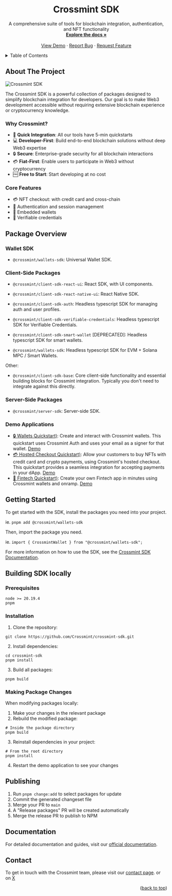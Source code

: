 <div align="center">
  <h1 align="center">Crossmint SDK</h1>

  <p align="center">
    A comprehensive suite of tools for blockchain integration, authentication, and NFT functionality
    <br />
    <a href="https://docs.crossmint.com/sdk-reference/introduction"><strong>Explore the docs »</strong></a>
    <br />
    <br />
    <a href="https://playground.crossmint.com/">View Demo</a>
    ·
    <a href="https://github.com/Crossmint/crossmint-sdk/issues">Report Bug</a>
    ·
    <a href="https://github.com/Crossmint/crossmint-sdk/issues">Request Feature</a>
  </p>
</div>

<details>
  <summary>Table of Contents</summary>
  <ol>
    <li><a href="#about-the-project">About The Project</a>
      <ul>
        <li><a href="#why-crossmint">Why Crossmint?</a></li>
        <li><a href="#core-features">Core Features</a></li>
      </ul>
    </li>
    <li><a href="#package-overview">Package Overview</a>
      <ul>
        <li><a href="#client-side-packages">Client-Side Packages</a></li>
        <li><a href="#server-side-packages">Server-Side Packages</a></li>
        <li><a href="#demo-applications">Demo Applications</a></li>
      </ul>
    </li>
    <li><a href="#getting-started">Getting Started</a></li>
    <li>
      <a href="#building-sdk-locally">Building SDK Locally</a>
      <ul>
        <li><a href="#prerequisites">Prerequisites</a></li>
        <li><a href="#installation">Installation</a></li>
        <li><a href="#making-package-changes">Making Package Changes</a></li>
      </ul>
    </li>
    <li><a href="#publishing">Publishing</a></li>
    <li><a href="#documentation">Documentation</a></li>
    <li><a href="#contact">Contact</a></li>
  </ol>
</details>

## About The Project

![Crossmint SDK](https://github.com/user-attachments/assets/28d4ac5c-9373-45a3-969d-4dbf1d8200a8)

The Crossmint SDK is a powerful collection of packages designed to simplify blockchain integration for developers. Our goal is to make Web3 development accessible without requiring extensive blockchain experience or cryptocurrency knowledge.

### Why Crossmint?

-   🚀 **Quick Integration**: All our tools have 5-min quickstarts
-   💻 **Developer-First**: Build end-to-end blockchain solutions without deep Web3 expertise
-   🔒 **Secure**: Enterprise-grade security for all blockchain interactions
-   💳 **Fiat-First**: Enable users to participate in Web3 without cryptocurrency
-   🆓 **Free to Start**: Start developing at no cost

### Core Features

-   💳 NFT checkout: with credit card and cross-chain
-   🔐 Authentication and session management
-   👛 Embedded wallets
-   📜 Verifiable credentials

## Package Overview

### Wallet SDK

-   `@crossmint/wallets-sdk`: Universal Wallet SDK.

### Client-Side Packages

-   `@crossmint/client-sdk-react-ui`: React SDK, with UI components.

-   `@crossmint/client-sdk-react-native-ui`: React Native SDK.
-   `@crossmint/client-sdk-auth`: Headless typescript SDK for managing auth and user profiles.
-   `@crossmint/client-sdk-verifiable-credentials`: Headless typescript SDK for Verifiable Credentials.

-   `@crossmint/client-sdk-smart-wallet` [DEPRECATED]: Headless typescript SDK for smart wallets.

-   `@crossmint/wallets-sdk`: Headless typescript SDK for EVM + Solana MPC / Smart Wallets.

Other:

-   `@crossmint/client-sdk-base`: Core client-side functionality and essential building blocks for Crossmint integration. Typically you don't need to integrate against this directly.

### Server-Side Packages

-   `@crossmint/server-sdk`: Server-side SDK.

### Demo Applications

-   [🔒 Wallets Quickstart)](https://github.com/Crossmint/wallets-quickstart): Create and interact with Crossmint wallets. This quickstart uses Crossmint Auth and uses your email as a signer for that wallet. [Demo](https://wallets.demos-crossmint.com/)
-   [💳 Hosted Checkout Quickstart)](https://github.com/Crossmint/hosted-checkout-quickstart): Allow your customers to buy NFTs with credit card and crypto payments, using Crossmint's hosted checkout. This quickstart provides a seamless integration for accepting payments in your dApp. [Demo](https://hosted-checkout.demos-crossmint.com/)
-   [🏦 Fintech Quickstart)](https://github.com/Crossmint/fintech-starter-app): Create your own Fintech app in minutes using Crossmint wallets and onramp. [Demo](https://fintech-starter-app.demos-crossmint.com/)

## Getting Started

To get started with the SDK, install the packages you need into your project.

ie.
`pnpm add @crossmint/wallets-sdk`

Then, import the package you need.

ie.
`import { CrossmintWallet } from "@crossmint/wallets-sdk";`

For more information on how to use the SDK, see the [Crossmint SDK Documentation](https://docs.crossmint.com/sdk-reference/introduction).

## Building SDK locally

### Prerequisites

```shell
node >= 20.19.4
pnpm
```

### Installation

1. Clone the repository:

```shell
git clone https://github.com/Crossmint/crossmint-sdk.git
```

2. Install dependencies:

```shell
cd crossmint-sdk
pnpm install
```

3. Build all packages:

```shell
pnpm build
```

### Making Package Changes

When modifying packages locally:

1. Make your changes in the relevant package
2. Rebuild the modified package:

```shell
# Inside the package directory
pnpm build
```

3. Reinstall dependencies in your project:

```shell
# From the root directory
pnpm install
```

4. Restart the demo application to see your changes

## Publishing

1. Run `pnpm change:add` to select packages for update
2. Commit the generated changeset file
3. Merge your PR to `main`
4. A "Release packages" PR will be created automatically
5. Merge the release PR to publish to NPM

## Documentation

For detailed documentation and guides, visit our [official documentation](https://docs.crossmint.com/).

## Contact

To get in touch with the Crossmint team, please visit our [contact page](https://www.crossmint.com/contact).
or on [X](https://x.com/crossmint)

<p align="right">(<a href="#readme-top">back to top</a>)</p>
